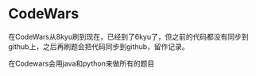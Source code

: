# CodeWars
<p>在CodeWars从8kyu刷到现在，已经到了6kyu了，但之前的代码都没有同步到github上，之后再刷题会把代码同步到github，留作记录。</p>
<p>在Codewars会用java和python来做所有的题目</p>
